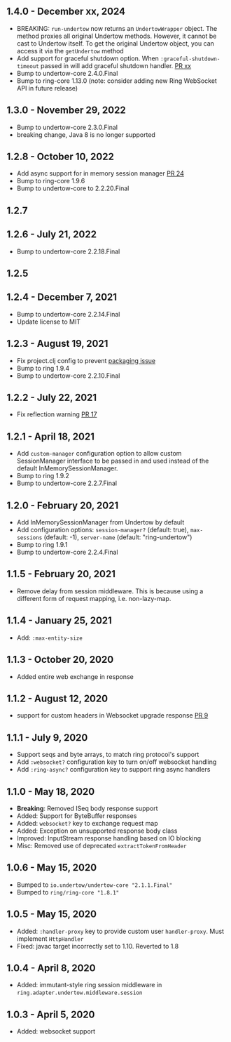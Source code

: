 ## 1.4.0 - December xx, 2024
- BREAKING: `run-undertow` now returns an `UndertowWrapper` object. The method proxies all original Undertow methods. However, it cannot be cast to Undertow itself. To get the original Undertow object, you can access it via the `getUndertow` method
- Add support for graceful shutdown option. When `:graceful-shutdown-timeout` passed in will add graceful shutdown handler. [PR xx](TODO)
- Bump to undertow-core 2.4.0.Final
- Bump to ring-core 1.13.0 (note: consider adding new Ring WebSocket API in future release)

## 1.3.0 - November 29, 2022

- Bump to undertow-core 2.3.0.Final
- breaking change, Java 8 is no longer supported

## 1.2.8 - October 10, 2022

- Add async support for in memory session manager [PR 24](https://github.com/luminus-framework/ring-undertow-adapter/pull/24)
- Bump to ring-core 1.9.6
- Bump to undertow-core to 2.2.20.Final

## 1.2.7

## 1.2.6 - July 21, 2022

- Bump to undertow-core 2.2.18.Final

## 1.2.5

## 1.2.4 - December 7, 2021

- Bump to undertow-core 2.2.14.Final
- Update license to MIT

## 1.2.3 - August 19, 2021

- Fix project.clj config to prevent [packaging issue](https://github.com/luminus-framework/ring-undertow-adapter/issues/19)
- Bump to ring 1.9.4
- Bump to undertow-core 2.2.10.Final

## 1.2.2 - July 22, 2021

- Fix reflection warning [PR 17](https://github.com/luminus-framework/ring-undertow-adapter/pull/17)

## 1.2.1 - April 18, 2021

- Add `custom-manager` configuration option to allow custom SessionManager interface to be passed in and used instead of the default InMemorySessionManager.
- Bump to ring 1.9.2
- Bump to undertow-core 2.2.7.Final

## 1.2.0 - February 20, 2021

- Add InMemorySessionManager from Undertow by default
- Add configuration options: `session-manager?` (default: true), `max-sessions` (default: -1), `server-name` (default: "ring-undertow")
- Bump to ring 1.9.1
- Bump to undertow-core 2.2.4.Final

## 1.1.5 - February 20, 2021
- Remove delay from session middleware. This is because using a different form of request mapping, i.e. non-lazy-map.

## 1.1.4 - January 25, 2021
- Add: `:max-entity-size`

## 1.1.3 - October 20, 2020
- Added entire web exchange in response

## 1.1.2 - August 12, 2020
- support for custom headers in Websocket upgrade response [PR 9](https://github.com/luminus-framework/ring-undertow-adapter/pull/9)

## 1.1.1 - July 9, 2020
- Support seqs and byte arrays, to match ring protocol's support
- Add `:websocket?` configuration key to turn on/off websocket handling
- Add `:ring-async?` configuration key to support ring async handlers

## 1.1.0 - May 18, 2020
- **Breaking**: Removed ISeq body response support
- Added: Support for ByteBuffer responses
- Added: `websocket?` key to exchange request map
- Added: Exception on unsupported response body class
- Improved: InputStream response handling based on IO blocking
- Misc: Removed use of deprecated `extractTokenFromHeader` 

## 1.0.6 - May 15, 2020
- Bumped to `io.undertow/undertow-core "2.1.1.Final"`
- Bumped to `ring/ring-core "1.8.1"`

## 1.0.5 - May 15, 2020
- Added: `:handler-proxy` key to provide custom user `handler-proxy`. Must implement `HttpHandler`
- Fixed: javac target incorrectly set to 1.10. Reverted to 1.8

## 1.0.4 - April 8, 2020
- Added: immutant-style ring session middleware in `ring.adapter.undertow.middleware.session`

## 1.0.3 - April 5, 2020
- Added: websocket support
